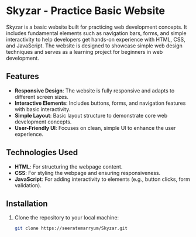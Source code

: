 # Skyzar - Practice Basic Website

Skyzar is a basic website built for practicing web development concepts. It includes fundamental elements such as navigation bars, forms, and simple interactivity to help developers get hands-on experience with HTML, CSS, and JavaScript. The website is designed to showcase simple web design techniques and serves as a learning project for beginners in web development.

## Features

- **Responsive Design**: The website is fully responsive and adapts to different screen sizes.
- **Interactive Elements**: Includes buttons, forms, and navigation features with basic interactivity.
- **Simple Layout**: Basic layout structure to demonstrate core web development concepts.
- **User-Friendly UI**: Focuses on clean, simple UI to enhance the user experience.

## Technologies Used

- **HTML**: For structuring the webpage content.
- **CSS**: For styling the webpage and ensuring responsiveness.
- **JavaScript**: For adding interactivity to elements (e.g., button clicks, form validation).

## Installation

1. Clone the repository to your local machine:
   ```bash
   git clone https://seeratemarryum/Skyzar.git
